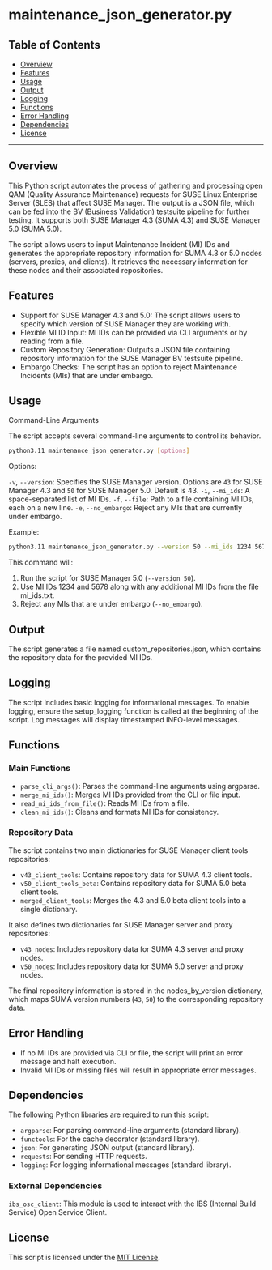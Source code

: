# maintenance_json_generator.py

## Table of Contents

- [Overview](#overview)
- [Features](#features)
- [Usage](#usage)
- [Output](#output)
- [Logging](#logging)
- [Functions](#functions)
- [Error Handling](#error-handling)
- [Dependencies](#dependencies)
- [License](#license)

---

## Overview

This Python script automates the process of gathering and processing open QAM
(Quality Assurance Maintenance) requests for SUSE Linux Enterprise Server (SLES)
that affect SUSE Manager. The output is a JSON file, which can be fed into the
BV (Business Validation) testsuite pipeline for further testing. It supports
both SUSE Manager 4.3 (SUMA 4.3) and SUSE Manager 5.0 (SUMA 5.0).

The script allows users to input Maintenance Incident (MI) IDs and generates the
appropriate repository information for SUMA 4.3 or 5.0 nodes (servers, proxies,
and clients). It retrieves the necessary information for these nodes and their
associated repositories.

## Features

- Support for SUSE Manager 4.3 and 5.0: The script allows users to specify which
version of SUSE Manager they are working with.
- Flexible MI ID Input: MI IDs can be provided via CLI arguments or by reading
from a file.
- Custom Repository Generation: Outputs a JSON file containing repository
information for the SUSE Manager BV testsuite pipeline.
- Embargo Checks: The script has an option to reject Maintenance Incidents (MIs)
that are under embargo.

## Usage

Command-Line Arguments

The script accepts several command-line arguments to control its behavior.

```bash
python3.11 maintenance_json_generator.py [options]
```

Options:

`-v`, `--version`: Specifies the SUSE Manager version. Options are `43` for SUSE
Manager 4.3 and `50` for SUSE Manager 5.0. Default is 43.
`-i`, `--mi_ids`: A space-separated list of MI IDs.
`-f`, `--file`: Path to a file containing MI IDs, each on a new line.
`-e`, `--no_embargo`: Reject any MIs that are currently under embargo.

Example:

```bash
python3.11 maintenance_json_generator.py --version 50 --mi_ids 1234 5678 --file mi_ids.txt --no_embargo
```

This command will:

1. Run the script for SUSE Manager 5.0 (`--version 50`).
2. Use MI IDs 1234 and 5678 along with any additional MI IDs from the file
mi_ids.txt.
3. Reject any MIs that are under embargo (`--no_embargo`).

## Output

The script generates a file named custom_repositories.json, which contains the
repository data for the provided MI IDs.

## Logging

The script includes basic logging for informational messages. To enable logging,
ensure the setup_logging function is called at the beginning of the script. Log
messages will display timestamped INFO-level messages.

## Functions

### Main Functions

- `parse_cli_args()`: Parses the command-line arguments using argparse.
- `merge_mi_ids()`: Merges MI IDs provided from the CLI or file input.
- `read_mi_ids_from_file()`: Reads MI IDs from a file.
- `clean_mi_ids()`: Cleans and formats MI IDs for consistency.

### Repository Data

The script contains two main dictionaries for SUSE Manager client tools
repositories:

- `v43_client_tools`: Contains repository data for SUMA 4.3 client tools.
- `v50_client_tools_beta`: Contains repository data for SUMA 5.0 beta client tools.
- `merged_client_tools`: Merges the 4.3 and 5.0 beta client tools into a single
dictionary.

It also defines two dictionaries for SUSE Manager server and proxy
repositories:

- `v43_nodes`: Includes repository data for SUMA 4.3 server and proxy nodes.
- `v50_nodes`: Includes repository data for SUMA 5.0 server and proxy nodes.

The final repository information is stored in the nodes_by_version dictionary,
which maps SUMA version numbers (`43`, `50`) to the corresponding repository data.

## Error Handling

- If no MI IDs are provided via CLI or file, the script will print an error
message and halt execution.
- Invalid MI IDs or missing files will result in appropriate error messages.

## Dependencies

The following Python libraries are required to run this script:

- `argparse`: For parsing command-line arguments (standard library).
- `functools`: For the cache decorator (standard library).
- `json`: For generating JSON output (standard library).
- `requests`: For sending HTTP requests.
- `logging`: For logging informational messages (standard library).

### External Dependencies

`ibs_osc_client`: This module is used to interact with the IBS (Internal Build
Service) Open Service Client.

## License

This script is licensed under the [MIT License](https://opensource.org/licenses/MIT).
